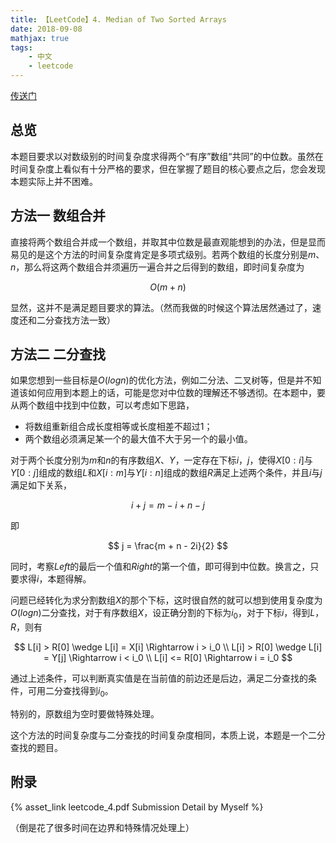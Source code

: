 ```yaml
---
title: 【LeetCode】4. Median of Two Sorted Arrays
date: 2018-09-08
mathjax: true
tags:
    - 中文
    - leetcode
---
```


[传送门](https://leetcode.com/problems/median-of-two-sorted-ays/description/)

## 总览

本题目要求以对数级别的时间复杂度求得两个“有序”数组“共同”的中位数。虽然在时间复杂度上看似有十分严格的要求，但在掌握了题目的核心要点之后，您会发现本题实际上并不困难。

## 方法一  数组合并

直接将两个数组合并成一个数组，并取其中位数是最直观能想到的办法，但是显而易见的是这个方法的时间复杂度肯定是多项式级别。若两个数组的长度分别是$m$、$n$，那么将这两个数组合并须遍历一遍合并之后得到的数组，即时间复杂度为

$$
O(m+n)
$$

显然，这并不是满足题目要求的算法。（然而我做的时候这个算法居然通过了，速度还和二分查找方法一致）

## 方法二  二分查找

如果您想到一些目标是$O(logn)$的优化方法，例如二分法、二叉树等，但是并不知道该如何应用到本题上的话，可能是您对中位数的理解还不够透彻。在本题中，要从两个数组中找到中位数，可以考虑如下思路，

- 将数组重新组合成长度相等或长度相差不超过1；
- 两个数组必须满足某一个的最大值不大于另一个的最小值。

对于两个长度分别为$m$和$n$的有序数组$X$、$Y$，一定存在下标$i$，$j$，使得$X[0:i]$与$Y[0:j]$组成的数组$L$和$X[i:m]$与$Y[i:n]$组成的数组$R$满足上述两个条件，并且$i$与$j$满足如下关系，

$$
i + j = m - i + n - j
$$

即

$$
j = \frac{m + n - 2i}{2}
$$

同时，考察$Left$的最后一个值和$Right$的第一个值，即可得到中位数。换言之，只要求得$i$，本题得解。

问题已经转化为求分割数组$X$的那个下标，这时很自然的就可以想到使用复杂度为$O(logn)$二分查找，对于有序数组$X$，设正确分割的下标为$i_0$，对于下标$i$，得到$L$，$R$，则有

$$
L[i] > R[0] \wedge L[i] = X[i] \Rightarrow i > i_0 \\
L[i] > R[0] \wedge L[i] = Y[j] \Rightarrow i < i_0 \\
L[i] <= R[0] \Rightarrow i = i_0
$$

通过上述条件，可以判断真实值是在当前值的前边还是后边，满足二分查找的条件，可用二分查找得到$i_0$。

特别的，原数组为空时要做特殊处理。

这个方法的时间复杂度与二分查找的时间复杂度相同，本质上说，本题是一个二分查找的题目。

## 附录

{% asset_link leetcode_4.pdf Submission Detail by Myself %}

（倒是花了很多时间在边界和特殊情况处理上）
